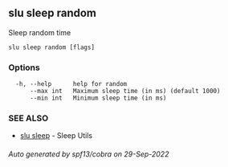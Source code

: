 ## slu sleep random

Sleep random time

```
slu sleep random [flags]
```

### Options

```
  -h, --help      help for random
      --max int   Maximum sleep time (in ms) (default 1000)
      --min int   Minimum sleep time (in ms)
```

### SEE ALSO

* [slu sleep](slu_sleep.md)	 - Sleep Utils

###### Auto generated by spf13/cobra on 29-Sep-2022
